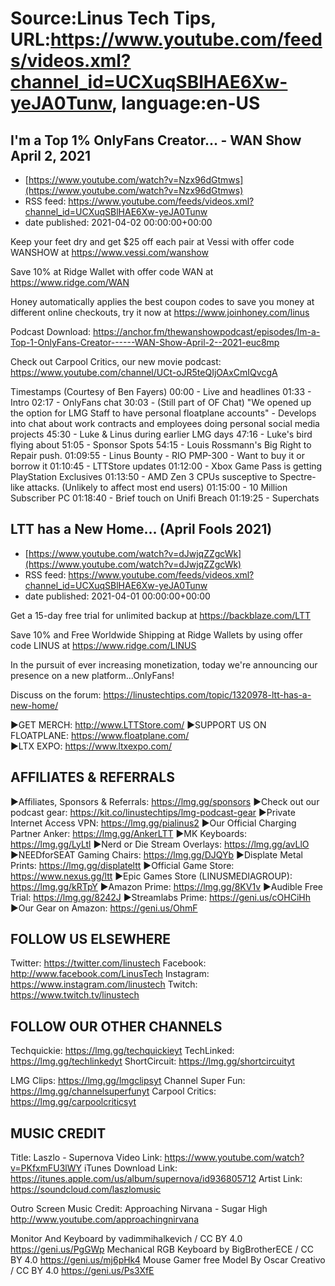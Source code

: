 # Source:Linus Tech Tips, URL:https://www.youtube.com/feeds/videos.xml?channel_id=UCXuqSBlHAE6Xw-yeJA0Tunw, language:en-US

## I'm a Top 1% OnlyFans Creator... - WAN Show April 2, 2021
 - [https://www.youtube.com/watch?v=Nzx96dGtmws](https://www.youtube.com/watch?v=Nzx96dGtmws)
 - RSS feed: https://www.youtube.com/feeds/videos.xml?channel_id=UCXuqSBlHAE6Xw-yeJA0Tunw
 - date published: 2021-04-02 00:00:00+00:00

Keep your feet dry and get $25 off each pair at Vessi with offer code WANSHOW at https://www.vessi.com/wanshow

Save 10% at Ridge Wallet with offer code WAN at https://www.ridge.com/WAN

Honey automatically applies the best coupon codes to save you money at 
different online checkouts, try it now at https://www.joinhoney.com/linus

Podcast Download: https://anchor.fm/thewanshowpodcast/episodes/Im-a-Top-1-OnlyFans-Creator------WAN-Show-April-2--2021-euc8mp

Check out Carpool Critics, our new movie podcast: https://www.youtube.com/channel/UCt-oJR5teQIjOAxCmIQvcgA

Timestamps (Courtesy of Ben Fayers)
00:00 - Live and headlines
01:33 - Intro
02:17 - OnlyFans chat
30:03 - (Still part of OF Chat) "We opened up the option for LMG Staff to have personal floatplane accounts" - Develops into chat about work contracts and employees doing personal social media projects
45:30 - Luke & Linus during earlier LMG days
47:16 - Luke's bird flying about
51:05 - Sponsor Spots
54:15 - Louis Rossmann's Big Right to Repair push.
01:09:55 - Linus Bounty - RIO PMP-300 - Want to buy it or borrow it
01:10:45 - LTTStore updates
01:12:00 - Xbox Game Pass is getting PlayStation Exclusives
01:13:50 - AMD Zen 3 CPUs susceptive to Spectre-like attacks. (Unlikely to affect most end users)
01:15:00 - 10 Million Subscriber PC
01:18:40 - Brief touch on Unifi Breach
01:19:25 - Superchats

## LTT has a New Home... (April Fools 2021)
 - [https://www.youtube.com/watch?v=dJwjqZZgcWk](https://www.youtube.com/watch?v=dJwjqZZgcWk)
 - RSS feed: https://www.youtube.com/feeds/videos.xml?channel_id=UCXuqSBlHAE6Xw-yeJA0Tunw
 - date published: 2021-04-01 00:00:00+00:00

Get a 15-day free trial for unlimited backup at https://backblaze.com/LTT

Save 10% and Free Worldwide Shipping at Ridge Wallets by using offer code LINUS at https://www.ridge.com/LINUS

In the pursuit of ever increasing monetization, today we're announcing our presence on a new platform...OnlyFans! 

Discuss on the forum: https://linustechtips.com/topic/1320978-ltt-has-a-new-home/

►GET MERCH: http://www.LTTStore.com/
►SUPPORT US ON FLOATPLANE: https://www.floatplane.com/  
►LTX EXPO: https://www.ltxexpo.com/   

AFFILIATES & REFERRALS
---------------------------------------------------
►Affiliates, Sponsors & Referrals: https://lmg.gg/sponsors
►Check out our podcast gear: https://kit.co/linustechtips/lmg-podcast-gear
►Private Internet Access VPN: https://lmg.gg/pialinus2
►Our Official Charging Partner Anker: https://lmg.gg/AnkerLTT
►MK Keyboards: https://lmg.gg/LyLtl
►Nerd or Die Stream Overlays: https://lmg.gg/avLlO
►NEEDforSEAT Gaming Chairs: https://lmg.gg/DJQYb
►Displate Metal Prints: https://lmg.gg/displateltt
►Official Game Store: https://www.nexus.gg/ltt
►Epic Games Store (LINUSMEDIAGROUP): https://lmg.gg/kRTpY
►Amazon Prime: https://lmg.gg/8KV1v
►Audible Free Trial: https://lmg.gg/8242J
►Streamlabs Prime: https://geni.us/cOHCiHh
►Our Gear on Amazon: https://geni.us/OhmF

FOLLOW US ELSEWHERE
---------------------------------------------------  
Twitter: https://twitter.com/linustech
Facebook: http://www.facebook.com/LinusTech
Instagram: https://www.instagram.com/linustech
Twitch: https://www.twitch.tv/linustech

FOLLOW OUR OTHER CHANNELS
---------------------------------------------------  
Techquickie: https://lmg.gg/techquickieyt
TechLinked: https://lmg.gg/techlinkedyt
ShortCircuit: https://lmg.gg/shortcircuityt

LMG Clips: https://lmg.gg/lmgclipsyt
Channel Super Fun: https://lmg.gg/channelsuperfunyt
Carpool Critics: https://lmg.gg/carpoolcriticsyt

MUSIC CREDIT
---------------------------------------------------  
Title: Laszlo - Supernova
Video Link: https://www.youtube.com/watch?v=PKfxmFU3lWY
iTunes Download Link: https://itunes.apple.com/us/album/supernova/id936805712
Artist Link: https://soundcloud.com/laszlomusic

Outro Screen Music Credit: Approaching Nirvana - Sugar High http://www.youtube.com/approachingnirvana

Monitor And Keyboard by vadimmihalkevich / CC BY 4.0  https://geni.us/PgGWp
Mechanical RGB Keyboard by BigBrotherECE / CC BY 4.0 https://geni.us/mj6pHk4
Mouse Gamer free Model By Oscar Creativo / CC BY 4.0 https://geni.us/Ps3XfE

